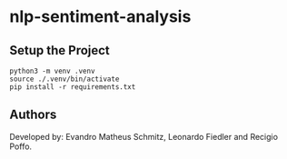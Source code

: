 # nlp-sentiment-analysis

## Setup the Project

```
python3 -m venv .venv
source ./.venv/bin/activate
pip install -r requirements.txt
```

## Authors

Developed by: Evandro Matheus Schmitz, Leonardo Fiedler and Recigio Poffo.